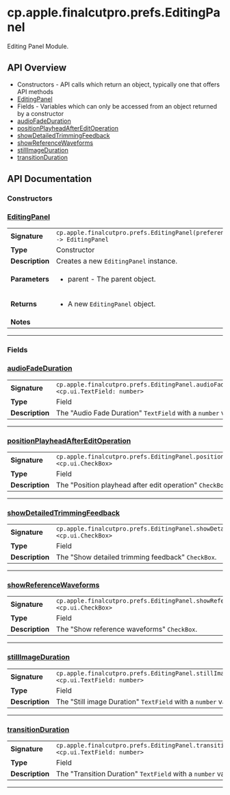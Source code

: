 # cp.apple.finalcutpro.prefs.EditingPanel

Editing Panel Module.

## API Overview
* Constructors - API calls which return an object, typically one that offers API methods
 * [EditingPanel](#EditingPanel)
* Fields - Variables which can only be accessed from an object returned by a constructor
 * [audioFadeDuration](#audioFadeDuration)
 * [positionPlayheadAfterEditOperation](#positionPlayheadAfterEditOperation)
 * [showDetailedTrimmingFeedback](#showDetailedTrimmingFeedback)
 * [showReferenceWaveforms](#showReferenceWaveforms)
 * [stillImageDuration](#stillImageDuration)
 * [transitionDuration](#transitionDuration)

## API Documentation

### Constructors


### [EditingPanel](#EditingPanel)

|                                             |                                                                                     |
| --------------------------------------------|-------------------------------------------------------------------------------------|
| **Signature**                               | `cp.apple.finalcutpro.prefs.EditingPanel(preferencesDialog) -> EditingPanel`                                                                    |
| **Type**                                    | Constructor                                                                     |
| **Description**                             | Creates a new `EditingPanel` instance.                                                                     |
| **Parameters**                              | <ul><li>parent - The parent object.</li></ul> |
| **Returns**                                 | <ul><li>A new `EditingPanel` object.</li></ul>          |
| **Notes**                                   | <ul></ul>                |

---
### Fields


### [audioFadeDuration](#audioFadeDuration)

|                                             |                                                                                     |
| --------------------------------------------|-------------------------------------------------------------------------------------|
| **Signature**                               | `cp.apple.finalcutpro.prefs.EditingPanel.audioFadeDuration <cp.ui.TextField: number>`                                                                    |
| **Type**                                    | Field                                                                     |
| **Description**                             | The "Audio Fade Duration" `TextField` with a `number` value.                                                                     |

---

### [positionPlayheadAfterEditOperation](#positionPlayheadAfterEditOperation)

|                                             |                                                                                     |
| --------------------------------------------|-------------------------------------------------------------------------------------|
| **Signature**                               | `cp.apple.finalcutpro.prefs.EditingPanel.positionPlayheadAfterEditOperation <cp.ui.CheckBox>`                                                                    |
| **Type**                                    | Field                                                                     |
| **Description**                             | The "Position playhead after edit operation" `CheckBox`.                                                                     |

---

### [showDetailedTrimmingFeedback](#showDetailedTrimmingFeedback)

|                                             |                                                                                     |
| --------------------------------------------|-------------------------------------------------------------------------------------|
| **Signature**                               | `cp.apple.finalcutpro.prefs.EditingPanel.showDetailedTrimmingFeedback <cp.ui.CheckBox>`                                                                    |
| **Type**                                    | Field                                                                     |
| **Description**                             | The "Show detailed trimming feedback" `CheckBox`.                                                                     |

---

### [showReferenceWaveforms](#showReferenceWaveforms)

|                                             |                                                                                     |
| --------------------------------------------|-------------------------------------------------------------------------------------|
| **Signature**                               | `cp.apple.finalcutpro.prefs.EditingPanel.showReferenceWaveforms <cp.ui.CheckBox>`                                                                    |
| **Type**                                    | Field                                                                     |
| **Description**                             | The "Show reference waveforms" `CheckBox`.                                                                     |

---

### [stillImageDuration](#stillImageDuration)

|                                             |                                                                                     |
| --------------------------------------------|-------------------------------------------------------------------------------------|
| **Signature**                               | `cp.apple.finalcutpro.prefs.EditingPanel.stillImageDuration <cp.ui.TextField: number>`                                                                    |
| **Type**                                    | Field                                                                     |
| **Description**                             | The "Still image Duration" `TextField` with a `number` value.                                                                     |

---

### [transitionDuration](#transitionDuration)

|                                             |                                                                                     |
| --------------------------------------------|-------------------------------------------------------------------------------------|
| **Signature**                               | `cp.apple.finalcutpro.prefs.EditingPanel.transitionDuration <cp.ui.TextField: number>`                                                                    |
| **Type**                                    | Field                                                                     |
| **Description**                             | The "Transition Duration" `TextField` with a `number` value.                                                                     |

---
